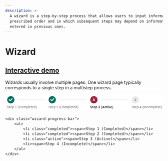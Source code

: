 ```yaml
---
description: >-
  A wizard is a step-by-step process that allows users to input information in a
  prescribed order and in which subsequent steps may depend on information
  entered in previous ones.
---
```


# Wizard

## [Interactive demo](http://cloud.crimsonlogic.com/2021/website/jds/v1/components.html#wizard-wrapper)

Wizards usually involve multiple pages. One wizard page typically corresponds to a single step in a multistep process.

![](../.gitbook/assets/image%20%285%29.png)

```text
<div class="wizard-progress-bar">
    <ul>
        <li class="completed"><span>Step 1 (Completed)</span></li>
        <li class="completed"><span>Step 2 (Completed)</span></li>
        <li class="active"><span>Step 3 (Active)</span></li>
        <li><span>Step 4 (Incomplete)</span></li>
    </ul>
</div>
```



